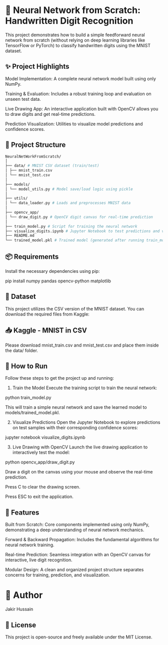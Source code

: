 # **🧠 Neural Network from Scratch: Handwritten Digit Recognition**
This project demonstrates how to build a simple feedforward neural network from scratch (without relying on deep learning libraries like TensorFlow or PyTorch) to classify handwritten digits using the MNIST dataset.

## **✨ Project Highlights**
Model Implementation: A complete neural network model built using only NumPy.

Training & Evaluation: Includes a robust training loop and evaluation on unseen test data.

Live Drawing App: An interactive application built with OpenCV allows you to draw digits and get real-time predictions.

Prediction Visualization: Utilities to visualize model predictions and confidence scores.

## **📁 Project Structure**

```bash
NeuralNetWorkFromScratch/
│
├── data/ # MNIST CSV dataset (train/test)
│ ├── mnist_train.csv
│ └── mnist_test.csv
│
├── models/
│ └── model_utils.py # Model save/load logic using pickle
│
├── utils/
│ └── data_loader.py # Loads and preprocesses MNIST data
│
├── opencv_app/
│ └── draw_digit.py # OpenCV digit canvas for real-time prediction
│
├── train_model.py # Script for training the neural network
├── visualize_digits.ipynb # Jupyter Notebook to test predictions and visualize results
├── README.md
└── trained_model.pkl # Trained model (generated after running train_model.py)
```
## **📦 Requirements**
Install the necessary dependencies using pip:

pip install numpy pandas opencv-python matplotlib

## **🧪 Dataset**
This project utilizes the CSV version of the MNIST dataset. You can download the required files from Kaggle:

## **📥 Kaggle - MNIST in CSV**

Please download mnist_train.csv and mnist_test.csv and place them inside the data/ folder.

## **🚀 How to Run**
Follow these steps to get the project up and running:

1. Train the Model
Execute the training script to train the neural network:

python train_model.py

This will train a simple neural network and save the learned model to models/trained_model.pkl.

2. Visualize Predictions
Open the Jupyter Notebook to explore predictions on test samples with their corresponding confidence scores:

jupyter notebook visualize_digits.ipynb

3. Live Drawing with OpenCV
Launch the live drawing application to interactively test the model:

python opencv_app/draw_digit.py

Draw a digit on the canvas using your mouse and observe the real-time prediction.

Press C to clear the drawing screen.

Press ESC to exit the application.

## **📌 Features**
Built from Scratch: Core components implemented using only NumPy, demonstrating a deep understanding of neural network mechanics.

Forward & Backward Propagation: Includes the fundamental algorithms for neural network training.

Real-time Prediction: Seamless integration with an OpenCV canvas for interactive, live digit recognition.

Modular Design: A clean and organized project structure separates concerns for training, prediction, and visualization.

# **🤖 Author**
Jakir Hussain

## **📄 License**
This project is open-source and freely available under the MIT License.


